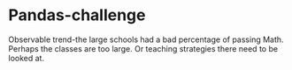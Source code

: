 # Pandas-challenge

Observable trend-the large schools had a bad percentage of passing Math. Perhaps the classes are too large. Or teaching strategies there need to be looked at.
